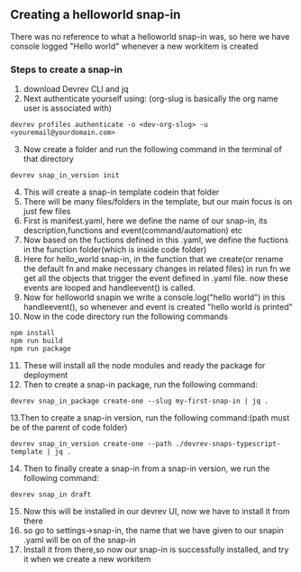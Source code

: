 ## Creating a helloworld snap-in

There was no reference to what a helloworld snap-in was, so here we have console logged "Hello world" whenever a new workitem is created 

### Steps to create a snap-in
1. download Devrev CLI and jq
2. Next authenticate yourself using: (org-slug is basically the org name user is associated with) 
 ```
 devrev profiles authenticate -o <dev-org-slug> -u <youremail@yourdomain.com>
 ```
3. Now create a folder and run the following command in the terminal of that directory
```
devrev snap_in_version init
```
4. This will create a snap-in template codein that folder
5. There will be many files/folders in the template, but our main focus is on just few files
6. First is manifest.yaml, here we define the name of our snap-in, its description,functions and event(command/automation) etc
7. Now based on the fuctions defined in this .yaml, we define the fuctions in the function folder(which is inside code folder)
8. Here for hello_world snap-in, in the function that we create(or rename the default fn and make necessary changes in related files) in run fn we get all the objects that trigger the event defined in .yaml file. now these events are looped and handleevent() is called.
9. Now for helloworld snapin we write a console.log("hello world") in this handleevent(), so whenever and event is created "hello world is printed"
10. Now in the code directory run the following commands
```
npm install
npm run build
npm run package
```
11. These will install all the node modules and ready the package for deployment
12. Then to create a snap-in package, run the following command:
 ```
 devrev snap_in_package create-one --slug my-first-snap-in | jq .
 ```
13.Then to create a snap-in version, run the following command:(path must be of the parent of code folder) 
```
devrev snap_in_version create-one --path ./devrev-snaps-typescript-template | jq .
```
14. Then to finally create a snap-in from a snap-in version, we run the following command:
```
devrev snap_in draft
```
15. Now this will be installed in our devrev UI, now we have to install it from there
16. so go to settings->snap-in, the name that we have given to our snapin .yaml will be on of the snap-in
17. Install it from there,so now our snap-in is successfully installed, and try it when we create a new workitem 
